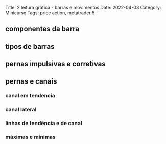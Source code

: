 Title: 2  leitura gráfica - barras e movimentos
Date: 2022-04-03
Category: Minicurso
Tags: price action, metatrader 5


## componentes da barra
## tipos de barras
## pernas impulsivas e corretivas
## pernas e canais
### canal em tendencia
### canal lateral
### linhas de tendência e de canal
### máximas e  mínimas

